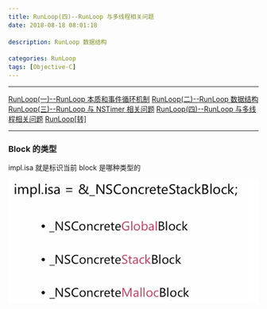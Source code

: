 ```yaml
---
title: RunLoop(四)--RunLoop 与多线程相关问题
date: 2018-08-18 08:01:18

description: RunLoop 数据结构

categories: RunLoop
tags: [Objective-C]
---
```


*******
[RunLoop(一)--RunLoop 本质和事件循环机制](https://xiaopengmonsters.github.io/2018/07/16/Block--Block%20%E6%9C%AC%E8%B4%A8%E5%92%8C%E6%88%AA%E8%8E%B7%E5%8F%98%E9%87%8F/)
[RunLoop(二)--RunLoop 数据结构](https://xiaopengmonsters.github.io/2018/07/16/Block--Block%20%E6%9C%AC%E8%B4%A8%E5%92%8C%E6%88%AA%E8%8E%B7%E5%8F%98%E9%87%8F/)
[RunLoop(三)--RunLoop 与 NSTimer 相关问题](https://xiaopengmonsters.github.io/2018/07/16/Block--Block%20%E6%9C%AC%E8%B4%A8%E5%92%8C%E6%88%AA%E8%8E%B7%E5%8F%98%E9%87%8F/)
[RunLoop(四)--RunLoop 与多线程相关问题](https://xiaopengmonsters.github.io/2018/07/16/Block--Block%20%E6%9C%AC%E8%B4%A8%E5%92%8C%E6%88%AA%E8%8E%B7%E5%8F%98%E9%87%8F/)
[RunLoop[转]](https://xiaopengmonsters.github.io/2017/04/20/RunLoop/)
******

### Block 的类型

impl.isa 就是标识当前 block 是哪种类型的

![](/img/Block的类型.png)

